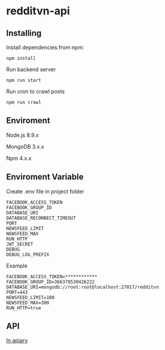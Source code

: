 # redditvn-api

## Installing

Install dependencies from npm:

```
npm install
```

Run backend server

```
npm run start
```

Run cron to crawl posts

```
npm run crawl
```

## Enviroment

Node.js 8.9.x

MongoDB 3.x.x

Npm 4.x.x

## Enviroment Variable

Create .env file in project folder

```
FACEBOOK_ACCESS_TOKEN
FACEBOOK_GROUP_ID
DATABASE_URI
DATABASE_RECONNECT_TIMEOUT
PORT
NEWSFEED_LIMIT
NEWSFEED_MAX
RUN_HTTP
JWT_SECRET
DEBUG
DEBUG_LOG_PREFIX
```

Example
```
FACEBOOK_ACCESS_TOKEN=************
FACEBOOK_GROUP_ID=366378530426222
DATABASE_URI=mongodb://root:root@localhost:27017/redditvn
PORT=443
NEWSFEED_LIMIT=100
NEWSFEED_MAX=300
RUN_HTTP=true
```

## API

[In apiary](https://redditvn.docs.apiary.io)
